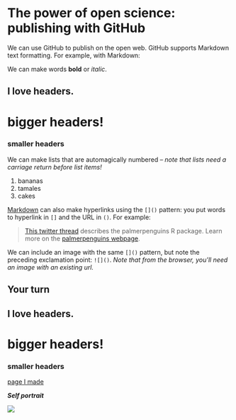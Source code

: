 # The power of open science: publishing with GitHub

We can use GitHub to publish on the open web. GitHub supports Markdown text formatting. For example, with Markdown:

We can make words **bold** or *italic*.

## I love headers.
# bigger headers!
### smaller headers

We can make lists that are automagically numbered – *note that lists need a carriage return before list items!*

1. bananas
2. tamales
3. cakes

[Markdown](https://quarto.org/docs/authoring/markdown-basics.html) can also make hyperlinks using the `[]()` pattern: you put words to hyperlink in `[]` and the URL in `()`. For example:

> [This twitter thread](https://twitter.com/allison_horst/status/1287772985630191617) describes the palmerpenguins R package. 
Learn more on the [palmerpenguins webpage](https://allisonhorst.github.io/palmerpenguins).

We can include an image with the same `[]()` pattern, but note the preceding exclamation point: `![]()`. *Note that from the browser, you'll need an image with an existing url.* 

## Your turn

## I love headers.
# bigger headers!
### smaller headers

[page I made](https://www.greateratlantic.fisheries.noaa.gov/ro/fso/reports/ScallopProgram/CURRENT_REPORTS/atlanticseascallop.html)

***Self portrait***

![](https://wonderfulengineering.com/wp-content/uploads/2014/09/star-wars-wallpaper-41-800x450.jpg)

